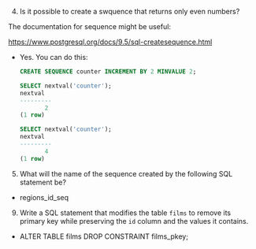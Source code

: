 4. Is it possible to create a swquence that returns only even numbers?

The documentation for sequence might be useful:

https://www.postgresql.org/docs/9.5/sql-createsequence.html

- Yes. You can do this:

  ```sql
  CREATE SEQUENCE counter INCREMENT BY 2 MINVALUE 2;
  
  SELECT nextval('counter');
  nextval 
  ---------
         2
  (1 row)
  
  SELECT nextval('counter');
  nextval 
  ---------
         4
  (1 row)
  ```

  

5. What will the name of the sequence created by the following SQL statement be?

- regions_id_seq



9. Write a SQL statement that modifies the table `films` to remove its primary key while preserving the `id` column and the values it contains.

- ALTER TABLE films DROP CONSTRAINT films_pkey;